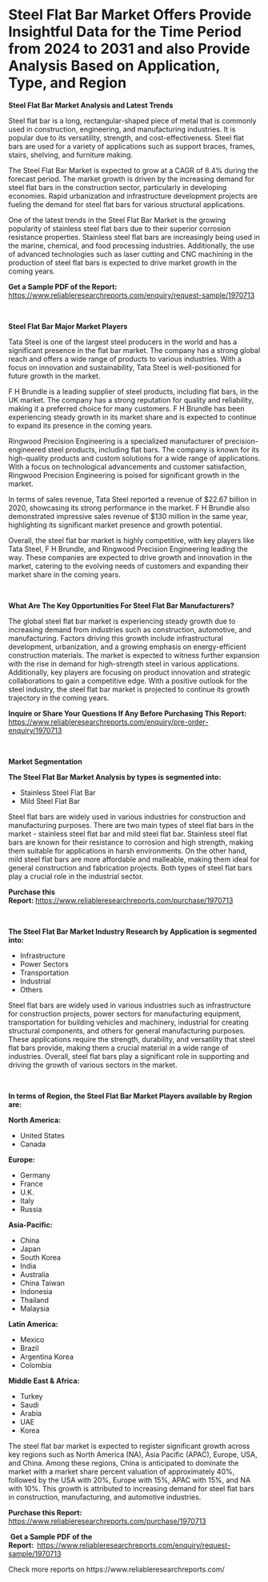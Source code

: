 <p><h1>Steel Flat Bar Market Offers Provide Insightful Data for the Time Period from 2024 to 2031 and also Provide Analysis Based on Application, Type, and Region</h1></p><p><strong>Steel Flat Bar Market Analysis and Latest Trends</strong></p>
<p><p>Steel flat bar is a long, rectangular-shaped piece of metal that is commonly used in construction, engineering, and manufacturing industries. It is popular due to its versatility, strength, and cost-effectiveness. Steel flat bars are used for a variety of applications such as support braces, frames, stairs, shelving, and furniture making.</p><p>The Steel Flat Bar Market is expected to grow at a CAGR of 8.4% during the forecast period. The market growth is driven by the increasing demand for steel flat bars in the construction sector, particularly in developing economies. Rapid urbanization and infrastructure development projects are fueling the demand for steel flat bars for various structural applications.</p><p>One of the latest trends in the Steel Flat Bar Market is the growing popularity of stainless steel flat bars due to their superior corrosion resistance properties. Stainless steel flat bars are increasingly being used in the marine, chemical, and food processing industries. Additionally, the use of advanced technologies such as laser cutting and CNC machining in the production of steel flat bars is expected to drive market growth in the coming years.</p></p>
<p><strong>Get a Sample PDF of the Report:&nbsp;</strong> <a href="https://www.reliableresearchreports.com/enquiry/request-sample/1970713">https://www.reliableresearchreports.com/enquiry/request-sample/1970713</a></p>
<p>&nbsp;</p>
<p><strong>Steel Flat Bar Major Market Players</strong></p>
<p><p>Tata Steel is one of the largest steel producers in the world and has a significant presence in the flat bar market. The company has a strong global reach and offers a wide range of products to various industries. With a focus on innovation and sustainability, Tata Steel is well-positioned for future growth in the market.</p><p>F H Brundle is a leading supplier of steel products, including flat bars, in the UK market. The company has a strong reputation for quality and reliability, making it a preferred choice for many customers. F H Brundle has been experiencing steady growth in its market share and is expected to continue to expand its presence in the coming years.</p><p>Ringwood Precision Engineering is a specialized manufacturer of precision-engineered steel products, including flat bars. The company is known for its high-quality products and custom solutions for a wide range of applications. With a focus on technological advancements and customer satisfaction, Ringwood Precision Engineering is poised for significant growth in the market.</p><p>In terms of sales revenue, Tata Steel reported a revenue of $22.67 billion in 2020, showcasing its strong performance in the market. F H Brundle also demonstrated impressive sales revenue of $130 million in the same year, highlighting its significant market presence and growth potential.</p><p>Overall, the steel flat bar market is highly competitive, with key players like Tata Steel, F H Brundle, and Ringwood Precision Engineering leading the way. These companies are expected to drive growth and innovation in the market, catering to the evolving needs of customers and expanding their market share in the coming years.</p></p>
<p>&nbsp;</p>
<p><strong>What Are The Key Opportunities For Steel Flat Bar Manufacturers?</strong></p>
<p><p>The global steel flat bar market is experiencing steady growth due to increasing demand from industries such as construction, automotive, and manufacturing. Factors driving this growth include infrastructural development, urbanization, and a growing emphasis on energy-efficient construction materials. The market is expected to witness further expansion with the rise in demand for high-strength steel in various applications. Additionally, key players are focusing on product innovation and strategic collaborations to gain a competitive edge. With a positive outlook for the steel industry, the steel flat bar market is projected to continue its growth trajectory in the coming years.</p></p>
<p><strong>Inquire or Share Your Questions If Any Before Purchasing This Report:</strong> <a href="https://www.reliableresearchreports.com/enquiry/pre-order-enquiry/1970713">https://www.reliableresearchreports.com/enquiry/pre-order-enquiry/1970713</a></p>
<p>&nbsp;</p>
<p><strong>Market Segmentation</strong></p>
<p><strong>The Steel Flat Bar Market Analysis by types is segmented into:</strong></p>
<p><ul><li>Stainless Steel Flat Bar</li><li>Mild Steel Flat Bar</li></ul></p>
<p><p>Steel flat bars are widely used in various industries for construction and manufacturing purposes. There are two main types of steel flat bars in the market - stainless steel flat bar and mild steel flat bar. Stainless steel flat bars are known for their resistance to corrosion and high strength, making them suitable for applications in harsh environments. On the other hand, mild steel flat bars are more affordable and malleable, making them ideal for general construction and fabrication projects. Both types of steel flat bars play a crucial role in the industrial sector.</p></p>
<p><strong>Purchase this Report:&nbsp;</strong><a href="https://www.reliableresearchreports.com/purchase/1970713">https://www.reliableresearchreports.com/purchase/1970713</a></p>
<p>&nbsp;</p>
<p><strong>The Steel Flat Bar Market Industry Research by Application is segmented into:</strong></p>
<p><ul><li>Infrastructure</li><li>Power Sectors</li><li>Transportation</li><li>Industrial</li><li>Others</li></ul></p>
<p><p>Steel flat bars are widely used in various industries such as infrastructure for construction projects, power sectors for manufacturing equipment, transportation for building vehicles and machinery, industrial for creating structural components, and others for general manufacturing purposes. These applications require the strength, durability, and versatility that steel flat bars provide, making them a crucial material in a wide range of industries. Overall, steel flat bars play a significant role in supporting and driving the growth of various sectors in the market.</p></p>
<p>&nbsp;</p>
<p><strong>In terms of Region, the Steel Flat Bar Market Players available by Region are:</strong></p>
<p>
    <p> <strong> North America: </strong>
        <ul>
            <li>United States</li>
            <li>Canada</li>
        </ul>
        </p> 
    <p> <strong> Europe: </strong>
        <ul>
            <li>Germany</li>
            <li>France</li>
            <li>U.K.</li>
            <li>Italy</li>
            <li>Russia</li>
        </ul>
        </p> 
    <p> <strong> Asia-Pacific: </strong>
        <ul>
            <li>China</li>
            <li>Japan</li>
            <li>South Korea</li>
            <li>India</li>
            <li>Australia</li>
            <li>China Taiwan</li>
            <li>Indonesia</li>
            <li>Thailand</li>
            <li>Malaysia</li>
        </ul>
        </p> 
    <p> <strong> Latin America: </strong>
        <ul>
            <li>Mexico</li>
            <li>Brazil</li>
            <li>Argentina Korea</li>
            <li>Colombia</li>
        </ul>
        </p> 
    <p> <strong> Middle East & Africa: </strong>
        <ul>
            <li>Turkey</li>
            <li>Saudi</li>
            <li>Arabia</li>
            <li>UAE</li>
            <li>Korea</li>
        </ul>
    </p>
    </p>
<p><p>The steel flat bar market is expected to register significant growth across key regions such as North America (NA), Asia Pacific (APAC), Europe, USA, and China. Among these regions, China is anticipated to dominate the market with a market share percent valuation of approximately 40%, followed by the USA with 20%, Europe with 15%, APAC with 15%, and NA with 10%. This growth is attributed to increasing demand for steel flat bars in construction, manufacturing, and automotive industries.</p></p>
<p><strong>Purchase this Report: </strong><a href="https://www.reliableresearchreports.com/purchase/1970713">https://www.reliableresearchreports.com/purchase/1970713</a></p>
<p>&nbsp;<strong>Get a Sample PDF of the Report:&nbsp;&nbsp;</strong><a href="https://www.reliableresearchreports.com/enquiry/request-sample/1970713">https://www.reliableresearchreports.com/enquiry/request-sample/1970713</a></p>
<p><strong></strong></p>
<p>Check more reports on https://www.reliableresearchreports.com/</p>